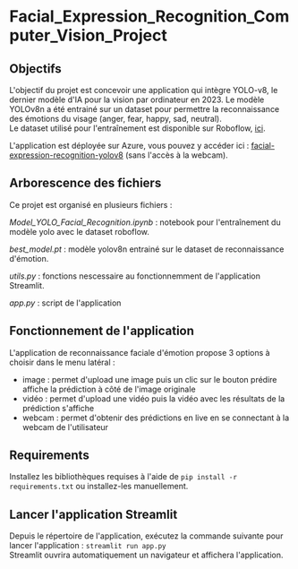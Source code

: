 # Facial_Expression_Recognition_Computer_Vision_Project

## Objectifs

L'objectif du projet est concevoir une application qui intègre YOLO-v8, le dernier modèle d'IA pour la vision par ordinateur en 2023.
Le modèle YOLOv8n a été entrainé sur un dataset pour permettre la reconnaissance des émotions du visage (anger, fear, happy, sad, neutral).    
Le dataset utilisé pour l'entraînement est disponible sur Roboflow, [ici](https://universe.roboflow.com/emotiondetection/facedetection2-6qc02).

L'application est déployée sur Azure, vous pouvez y accéder ici : [facial-expression-recognition-yolov8](http://20.19.143.242:8501/) (sans l'accès à la webcam).


## Arborescence des fichiers

Ce projet est organisé en plusieurs fichiers :

*Model_YOLO_Facial_Recognition.ipynb* : notebook pour l'entraînement du modèle yolo avec le dataset roboflow.

*best_model.pt* : modèle yolov8n entrainé sur le dataset de reconnaissance d'émotion.  

*utils.py* : fonctions nescessaire au fonctionnemment de l'application Streamlit.

*app.py* : script de l'application


## Fonctionnement de l'application

L'application de reconnaissance faciale d'émotion propose 3 options à choisir dans le menu latéral :
- image : permet d'upload une image puis un clic sur le bouton prédire affiche la prédiction à côté de l'image originale
- vidéo : permet d'upload une vidéo puis la vidéo avec les résultats de la prédiction s'affiche
- webcam : permet d'obtenir des prédictions en live en se connectant à la webcam de l'utilisateur

## Requirements

Installez les bibliothèques requises à l'aide de `pip install -r requirements.txt` ou installez-les manuellement.


## Lancer l'application Streamlit

Depuis le répertoire de l'application, exécutez la commande suivante pour lancer l'application : `streamlit run app.py`  
Streamlit ouvrira automatiquement un navigateur et affichera l'application. 